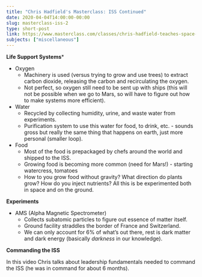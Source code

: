 ```yaml
---
title: "Chris Hadfield's Masterclass: ISS Continued"
date: 2020-04-04T14:00:00-00:00
slug: masterclass-iss-2
type: short-post
link: https://www.masterclass.com/classes/chris-hadfield-teaches-space-exploration
subjects: ["miscellaneous"]
---
```


**Life Support Systems***

* Oxygen
    * Machinery is used (versus trying to grow and use trees) to extract carbon dioxide, releasing the carbon and recirculating the oxygen.
    * Not perfect, so oxygen still need to be sent up with ships (this will not be possible when we go to Mars, so will have to figure out how to make systems more efficient).
* Water
    * Recycled by collecting humidity, urine, and waste water from experiments.
    * Purification system to use this water for food, to drink, etc. - sounds gross but really the same thing that happens on earth, just more personal (smaller loop).
* Food
    * Most of the food is prepackaged by chefs around the world and shipped to the ISS.
    * Growing food is becoming more common (need for Mars!) - starting watercress, tomatoes
    * How to you grow food without gravity? What direction do plants grow? How do you inject nutrients? All this is be experimented both in space and on the ground.

**Experiments**

* AMS (Alpha Magnetic Spectrometer)
    * Collects subatomic particles to figure out essence of matter itself.
    * Ground facility straddles the border of France and Switzerland.
    * We can only account for 6% of what’s out there, rest is dark matter and dark energy (basically _darkness_ in our knowledge).
    
**Commanding the ISS**

In this video Chris talks about leadership fundamentals needed to command the ISS (he was in command for about 6 months).